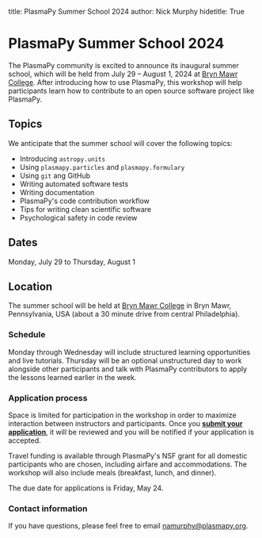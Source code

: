 title: PlasmaPy Summer School 2024
author: Nick Murphy
hidetitle: True

[Bryn Mawr College]: https://www.brynmawr.edu/about-college/visit-guide/maps-directions

[**submit your application**]: https://docs.google.com/forms/d/e/1FAIpQLSe1TzcjX5y2NTXmKi1plu_N9ItaQAjY8C6r5amyMAHFNwSwwg/viewform?usp=sf_link

# PlasmaPy Summer School 2024

The PlasmaPy community is excited to announce its inaugural summer
school, which will be held from July 29 – August 1, 2024 at
[Bryn Mawr College]. After introducing how to use PlasmaPy, this
workshop will help participants learn how to contribute to an open
source software project like PlasmaPy.

## Topics

We anticipate that the summer school will cover the following topics:

- Introducing `astropy.units`
- Using `plasmapy.particles` and `plasmapy.formulary`
- Using `git` ang GitHub
- Writing automated software tests
- Writing documentation
- PlasmaPy's code contribution workflow
- Tips for writing clean scientific software
- Psychological safety in code review

## Dates

Monday, July 29 to Thursday, August 1

## Location

The summer school will be held at [Bryn Mawr College] in Bryn Mawr,
Pennsylvania, USA (about a 30 minute drive from central Philadelphia).

### Schedule

Monday through Wednesday will include structured learning opportunities
and live tutorials. Thursday will be an optional unstructured day to
work alongside other participants and talk with PlasmaPy contributors
to apply the lessons learned earlier in the week.

### Application process

Space is limited for participation in the workshop in order to maximize
interaction between instructors and participants. Once you [**submit your
application**], it will be reviewed and you will be notified if your
application is accepted.

Travel funding is available through PlasmaPy's NSF grant for all domestic
participants who are chosen, including airfare and accommodations. The
workshop will also include meals (breakfast, lunch, and dinner).

The due date for applications is Friday, May 24.

### Contact information

If you have questions, please feel free to email namurphy@plasmapy.org.
